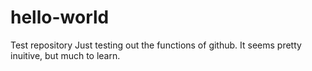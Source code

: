 # hello-world
Test repository 
Just testing out the functions of github. 
It seems pretty inuitive, but much to learn.
